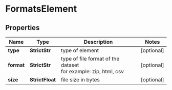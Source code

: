 # FormatsElement


## Properties

| Name | Type | Description | Notes |
|------------ | ------------- | ------------- | -------------|
**type** | **StrictStr** | type of element |[optional]|
**format** | **StrictStr** | type of file format of the dataset<br>for example: zip, html, csv |[optional]|
**size** | **StrictFloat** | file size in bytes |[optional]|